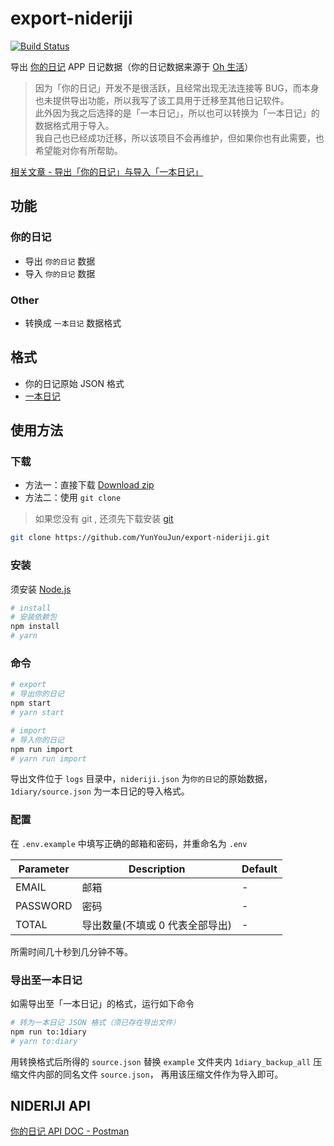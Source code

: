 # export-nideriji

[![Build Status](https://travis-ci.com/YunYouJun/export-nideriji.svg?branch=master)](https://travis-ci.com/YunYouJun/export-nideriji)

导出 [你的日记](http://nideriji.com/) APP 日记数据（你的日记数据来源于 [Oh 生活](https://ohshenghuo.com/)）

> 因为「你的日记」开发不是很活跃，且经常出现无法连接等 BUG，而本身也未提供导出功能，所以我写了该工具用于迁移至其他日记软件。  
> 此外因为我之后选择的是「一本日记」，所以也可以转换为「一本日记」的数据格式用于导入。  
> 我自己也已经成功迁移，所以该项目不会再维护，但如果你也有此需要，也希望能对你有所帮助。

[相关文章 - 导出「你的日记」与导入「一本日记」](https://www.yunyoujun.cn/note/export-nideriji-and-import-1diary/)

## 功能

### 你的日记

- 导出 `你的日记` 数据
- 导入 `你的日记` 数据

### Other

- 转换成 `一本日记` 数据格式

## 格式

- 你的日记原始 JSON 格式
- [一本日记](http://1diary.me)

## 使用方法

### 下载

- 方法一：直接下载 [Download zip](https://github.com/YunYouJun/export-nideriji/archive/master.zip)
- 方法二：使用 `git clone`

> 如果您没有 git , 还须先下载安装 [git](https://git-scm.com/)

```sh
git clone https://github.com/YunYouJun/export-nideriji.git
```

### 安装

须安装 [Node.js](http://nodejs.cn/download/)

```sh
# install
# 安装依赖包
npm install
# yarn
```

### 命令

```sh
# export
# 导出你的日记
npm start
# yarn start

# import
# 导入你的日记
npm run import
# yarn run import
```

导出文件位于 `logs` 目录中，`nideriji.json` 为`你的日记`的原始数据，`1diary/source.json` 为一本日记的导入格式。

### 配置

在 `.env.example` 中填写正确的邮箱和密码，并重命名为 `.env`

| Parameter | Description                     | Default |
| --------- | ------------------------------- | ------- |
| EMAIL     | 邮箱                            | -       |
| PASSWORD  | 密码                            | -       |
| TOTAL     | 导出数量(不填或 0 代表全部导出) | -       |

所需时间几十秒到几分钟不等。

### 导出至一本日记

如需导出至「一本日记」的格式，运行如下命令

```sh
# 转为一本日记 JSON 格式（须已存在导出文件）
npm run to:1diary
# yarn to:diary
```

用转换格式后所得的 `source.json` 替换 `example` 文件夹内 `1diary_backup_all` 压缩文件内部的同名文件 `source.json`，
再用该压缩文件作为导入即可。

## NIDERIJI API

[你的日记 API DOC - Postman](https://documenter.getpostman.com/view/3326320/Rztmr8pE)
